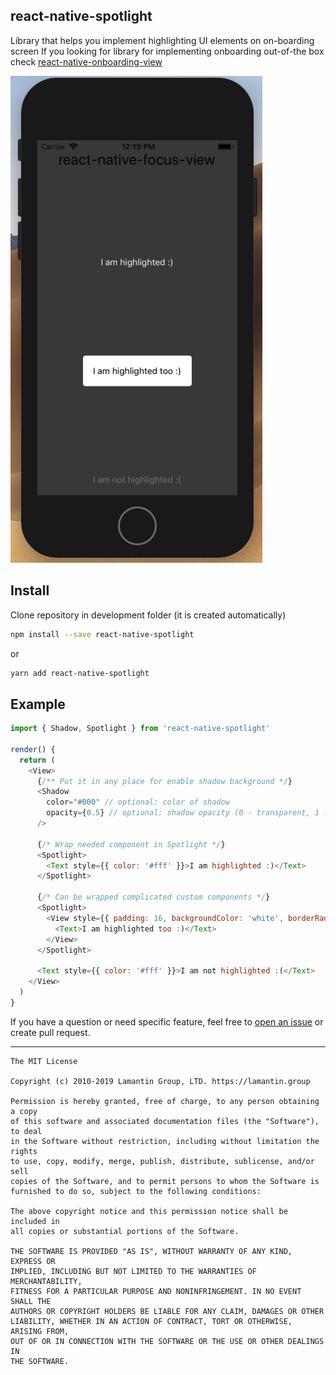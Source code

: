 react-native-spotlight
-----------------------

Library that helps you implement highlighting UI elements on on-boarding screen
If you looking for library for implementing onboarding out-of-the box check [react-native-onboarding-view](https://github.com/lamantin-group/react-native-onboarding-view)

![v1](.github/v1.png)

Install
-------

Clone repository in development folder (it is created automatically)
```bash
npm install --save react-native-spotlight
```
or
```bash
yarn add react-native-spotlight
```

Example
-------

```js
import { Shadow, Spotlight } from 'react-native-spotlight'

render() {
  return (
    <View>
      {/** Put it in any place for enable shadow background */}
      <Shadow
        color="#000" // optional: color of shadow
        opacity={0.5} // optional: shadow opacity (0 - transparent, 1 - full colored)
      />

      {/* Wrap needed component in Spotlight */}
      <Spotlight>
        <Text style={{ color: '#fff' }}>I am highlighted :)</Text>
      </Spotlight>

      {/* Can be wrapped complicated custom components */}
      <Spotlight>
        <View style={{ padding: 16, backgroundColor: 'white', borderRadius: 4 }}>
          <Text>I am highlighted too :)</Text>
        </View>
      </Spotlight>

      <Text style={{ color: '#fff' }}>I am not highlighted :(</Text>
    </View>
  )
}
```

If you have a question or need specific feature, feel free to [open an issue](https://github.com/lamantin-group/react-native-spotlight/issues/new) or create pull request.

---

```
The MIT License

Copyright (c) 2010-2019 Lamantin Group, LTD. https://lamantin.group

Permission is hereby granted, free of charge, to any person obtaining a copy
of this software and associated documentation files (the "Software"), to deal
in the Software without restriction, including without limitation the rights
to use, copy, modify, merge, publish, distribute, sublicense, and/or sell
copies of the Software, and to permit persons to whom the Software is
furnished to do so, subject to the following conditions:

The above copyright notice and this permission notice shall be included in
all copies or substantial portions of the Software.

THE SOFTWARE IS PROVIDED "AS IS", WITHOUT WARRANTY OF ANY KIND, EXPRESS OR
IMPLIED, INCLUDING BUT NOT LIMITED TO THE WARRANTIES OF MERCHANTABILITY,
FITNESS FOR A PARTICULAR PURPOSE AND NONINFRINGEMENT. IN NO EVENT SHALL THE
AUTHORS OR COPYRIGHT HOLDERS BE LIABLE FOR ANY CLAIM, DAMAGES OR OTHER
LIABILITY, WHETHER IN AN ACTION OF CONTRACT, TORT OR OTHERWISE, ARISING FROM,
OUT OF OR IN CONNECTION WITH THE SOFTWARE OR THE USE OR OTHER DEALINGS IN
THE SOFTWARE.
```